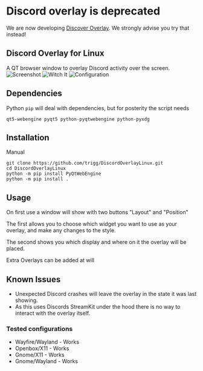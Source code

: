 # Discord overlay is deprecated
We are now developing [Discover Overlay](https://github.com/trigg/Discover). We strongly advise you try that instead!

## Discord Overlay for Linux

A QT browser window to overlay Discord activity over the screen.
![Screenshot](https://user-images.githubusercontent.com/42376598/81101265-274ea100-8f0e-11ea-83dc-1a5476bffe3d.png)
![Witch It](https://user-images.githubusercontent.com/964775/81019917-99b47800-8e5f-11ea-9514-2b3cef24ebbf.png)
![Configuration](https://user-images.githubusercontent.com/535772/82892575-a2243e00-9f47-11ea-8d42-0ec08be39441.png)


## Dependencies

Python `pip` will deal with dependencies, but for posterity the script needs 

`qt5-webengine pyqt5 python-pyqtwebengine python-pyxdg`

## Installation

Manual
```
git clone https://github.com/trigg/DiscordOverlayLinux.git
cd DiscordOverlayLinux
python -m pip install PyQtWebEngine
python -m pip install .
```

## Usage

On first use a window will show with two buttons "Layout" and "Position"

The first allows you to choose which widget you want to use as your overlay, and make any changes to the style. 

The second shows you which display and where on it the overlay will be placed.

Extra Overlays can be added at will

## Known Issues
- Unexpected Discord crashes will leave the overlay in the state it was last showing.
- As this uses Discords StreamKit under the hood there is no way to interact with the overlay itself.

### Tested configurations

- Wayfire/Wayland - Works
- Openbox/X11     - Works
- Gnome/X11       - Works
- Gnome/Wayland   - Works
